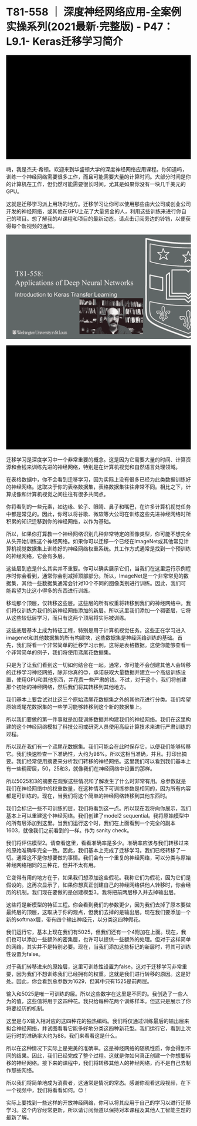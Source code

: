 # T81-558 ｜ 深度神经网络应用-全案例实操系列(2021最新·完整版) - P47：L9.1- Keras迁移学习简介 

![](img/57e575643f505aee4c9c36ac4901f183_0.png)

嗨，我是杰夫·希顿。欢迎来到华盛顿大学的深度神经网络应用课程。你知道吗，训练一个神经网络需要很多工作，而且可能需要大量的计算时间。大部分时间是你的计算机在工作，但仍然可能需要很长时间，尤其是如果你没有一块几千美元的GPU。

这就是迁移学习派上用场的地方。迁移学习让你可以使用那些由大公司或创业公司开发的神经网络，或其他在GPU上花了大量资金的人，利用这些训练来进行你自己的项目。想了解我的AI课程和项目的最新动态，请点击订阅旁边的铃铛，以便获得每个新视频的通知。

![](img/57e575643f505aee4c9c36ac4901f183_2.png)

![](img/57e575643f505aee4c9c36ac4901f183_3.png)

迁移学习是深度学习中一个非常重要的概念。这是因为它需要大量的时间、计算资源和金钱来训练先进的神经网络，特别是在计算机视觉和自然语言处理领域。

在表格数据中，你不会看到迁移学习，因为实际上没有很多已经为此类数据训练好的神经网络。这取决于你的表格数据集，表格数据集往往非常不同。相比之下，计算成像和计算机视觉之间往往有很多共同点。

你将看到的一些元素，如边缘、轮子、眼睛、鼻子和嘴巴，在许多计算机视觉任务中都是常见的。因此，你可以将谷歌、微软等大公司在训练这些先进神经网络时所积累的知识迁移到你的神经网络，以作为基础。

所以，如果你打算教一个神经网络识别几种非常特定的图像类型，你可能不想完全从头开始训练这个神经网络。如果你可以迁移一个已经在ImageNet或其他常见计算机视觉数据集上训练好的神经网络权重系统。其工作方式通常是找到一个预训练的神经网络，它会有多层。

这些层到底是什么其实并不重要。你可以确实展示它们，当我们在这里运行示例程序时你会看到，通常你会削减掉顶部部分。所以，ImageNet是一个非常常见的数据集，其他一些数据集通常会针对10个不同的图像类别进行训练。因此，我们可能希望为比这小得多的东西进行训练。

移动那个顶层，仅转移这些层。这些层的所有权重将转移到我们的神经网络中。我们将仅训练为我们的新神经网络添加的新层。所以这里我们添加一个稠密层，它将从这些较低层学习，而只有这两个顶层将实际被训练。

这些底层基本上成为特征工程，特别是用于计算机视觉任务。这些正在学习进入imagenet和其他数据集的所有构建块，这些数据集是神经网络训练的基础。首先，我们将看一个非常简单的迁移学习示例，这将是表格数据。这使你能够查看一个非常简单的例子，我们将使用鸢尾花数据集。

只是为了让我们看到这一切如何结合在一起。通常，你可能不会创建其他人会转移的迁移学习神经网络，除非你真的😊，承诺获取大量数据并建立一个高级训练设置，使用GPU和其他东西，并花费一些严肃的钱。不过，对于这个，我们将创建那个初始的神经网络，然后我们将其转移到其他地方。

我们基本上要尝试对比这三个原始鸢尾花数据集之外的其他花进行分类。我们希望原始鸢尾花数据集的一些学习能够转移到这个新的数据集上。

所以我们要做的第一件事就是加载训练数据并构建我们的神经网络。我们在这里构建的这个神经网络模拟了科技公司或研究人员使用高级计算技术来进行严肃训练的过程。

所以现在我们有一个鸢尾花数据集。我们可能会在此时保存它，以便我们能够转移它。我们快速检查一下准确性，大约为98%。所以这相当准确，并且。打印出摘要。我们经常使用摘要来分析我们转移的神经网络。这里我们可以看到我们基本上有一些稠密层，50，25和3，就像我们在神经网络中设置的那样。

所以5025和3的摘要在观察这些情况和了解发生了什么时非常有用。总参数就是我们在神经网络中的权重数量，在这种情况下可训练参数是相同的，因为所有内容都是可训练的。现在，当我们将这个简单的神经网络转移到其他东西时。

我们会标记一些不可训练的层，我们将看到这一点。所以现在我将向你展示，我们基本上可以重建这个神经网络。我们创建了model2 sequential。我将原始模型中的所有层添加到这里。当我们运行这个时，我们在上面看到一个完全的副本1603，就像我们之前看到的一样。作为 sanity check。

我们将评估模型2。请查看这里，看看准确率是多少。准确率应该与我们转移过来的原始准确率完全一致。因此，我们基本上完成了迁移学习。我们已经转移了一切。通常这不是你想要做的事情。我们会有一个重复的神经网络，可以分类与原始神经网络相同的三种花，但并不太有用。

它变得有用的地方在于，如果我们想添加这些假花。我称它们为假花，因为它们是假设的。这再次显示了，如果你想真正创建自己的神经网络供他人转移时，你会经历的机制。我们现在要做的是创建模型3。我将把前两层移入并去掉输出层。

这些将是新模型的特征工程。你会看到我们的参数更少，因为我们去掉了原本要做最终层的顶层，这取决于你的观点，但我们去掉的是输出层。现在我们要添加一个新的softmax层，带有四个输出神经元，以分类这四种假花。

我们运行它，基本上现在我们有5025，但我们还有一个4附加在上面。现在，我们也可以添加一些额外的密集层，也许可以提供一些额外的处理。但对于这样简单的网络，其实并不是特别必要。现在，当我们添加这些标记的新层时，将其可训练性设置为false。

对于我们转移进来的原始层，这里可训练性设置为false。这对于迁移学习非常重要，因为我们不想训练我们已经拥有的权重。这就是我们进行转移的原因。这是好处。因此，你会看到总参数为1629，但其中只有1525是前两层。

输入和5025是唯一可训练的层。所以这些数字在这里是不同的。我创造了一些人为的值，这些值将用于这四种花。我只给每种花两个训练样本。但这只是展示了你将要经历的机制。

这里是与X输入相对应的这四种花的独热编码。我们将仅通过训练最后的输出层来拟合神经网络，并试图看看它能多好地分类这四种新花型。我们运行它，看到上次运行时的准确率大约为88。我们来看看这是什么。

所以在这种情况下实际上是完美的准确率。这是神经网络的随机性质，你会得到不同的结果。因此，我们已经完成了整个过程。这就是你如何真正创建一个你想要转移的神经网络。接下来的课程中，我们将转移其他人的神经网络，而不是自己去制作那些网络。

所以我们将简单地成为消费者，这通常是情况的常态。感谢你观看这段视频，在下一个视频中，我们将看看如何。😊！[](img/57e575643f505aee4c9c36ac4901f183_5.png)

实际上要找到一些这样的开放神经网络，你可以将其应用于自己的学习以进行迁移学习。这个内容经常更新，所以请订阅频道以保持对本课程及其他人工智能主题的最新了解。

